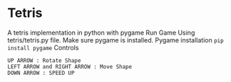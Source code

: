 # Tetris

A tetris implementation in python with pygame
Run Game Using tetris/tetris.py file.
Make sure pygame is installed.
Pygame installation `pip install pygame`
Controls

```
UP ARROW : Rotate Shape
LEFT ARROW and RIGHT ARROW : Move Shape
DOWN ARROW : SPEED UP
```
